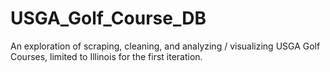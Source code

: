 # USGA_Golf_Course_DB
An exploration of scraping, cleaning, and analyzing / visualizing USGA Golf Courses, limited to Illinois for the first iteration.
